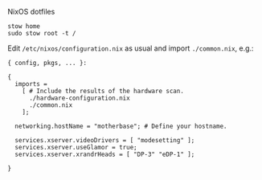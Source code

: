 NixOS dotfiles

```
stow home
sudo stow root -t /
```

Edit `/etc/nixos/configuration.nix` as usual and import `./common.nix`, e.g.:

```
{ config, pkgs, ... }:

{
  imports =
    [ # Include the results of the hardware scan.
      ./hardware-configuration.nix
      ./common.nix
    ];

  networking.hostName = "motherbase"; # Define your hostname.

  services.xserver.videoDrivers = [ "modesetting" ];
  services.xserver.useGlamor = true;
  services.xserver.xrandrHeads = [ "DP-3" "eDP-1" ];

}
```

